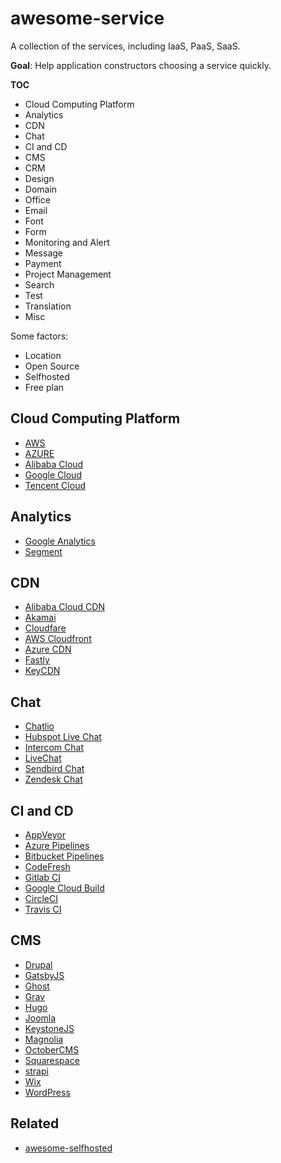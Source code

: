 # awesome-service

A collection of the services, including IaaS, PaaS, SaaS.

**Goal**: Help application constructors choosing a service quickly.

**TOC**

* Cloud Computing Platform
* Analytics
* CDN
* Chat
* CI and CD
* CMS
* CRM
* Design
* Domain
* Office
* Email
* Font
* Form
* Monitoring and Alert
* Message
* Payment
* Project Management
* Search
* Test
* Translation
* Misc

Some factors:

* Location
* Open Source
* Selfhosted
* Free plan

## Cloud Computing Platform

* [AWS](https://aws.amazon.com/)
* [AZURE](https://azure.microsoft.com/)
* [Alibaba Cloud](https://www.alibabacloud.com/)
* [Google Cloud](https://cloud.google.com/)
* [Tencent Cloud](https://intl.cloud.tencent.com/)

## Analytics

* [Google Analytics](https://analytics.google.com/)
* [Segment](https://segment.com/)

## CDN

* [Alibaba Cloud CDN](https://www.alibabacloud.com/product/cdn)
* [Akamai](https://www.akamai.com/)
* [Cloudfare](https://www.cloudflare.com/)
* [AWS Cloudfront](https://aws.amazon.com/cloudfront/)
* [Azure CDN](https://azure.microsoft.com/en-us/services/cdn/)
* [Fastly](https://www.fastly.com/)
* [KeyCDN](https://www.keycdn.com/)

## Chat

* [Chatlio](https://chatlio.com/)
* [Hubspot Live Chat](https://www.hubspot.com/products/crm/live-chat)
* [Intercom Chat](https://www.intercom.com/)
* [LiveChat](https://www.livechat.com/)
* [Sendbird Chat](https://sendbird.com/features/chat-messaging)
* [Zendesk Chat](https://www.zendesk.com/chat/)

## CI and CD

* [AppVeyor](https://www.appveyor.com/)
* [Azure Pipelines](https://azure.microsoft.com/en-us/services/devops/pipelines/)
* [Bitbucket Pipelines](https://bitbucket.org/product/features/pipelines)
* [CodeFresh](https://codefresh.io/pricing/)
* [Gitlab CI](https://docs.gitlab.com/ee/ci/)
* [Google Cloud Build](https://cloud.google.com/cloud-build/)
* [CircleCI](https://circleci.com/)
* [Travis CI](https://travis-ci.com/)

## CMS

* [Drupal](https://www.drupal.org/)
* [GatsbyJS](gatsbyjs.org)
* [Ghost](https://ghost.org/)
* [Grav](https://getgrav.org/)
* [Hugo](https://gohugo.io/)
* [Joomla](https://www.joomla.org/)
* [KeystoneJS](https://www.keystonejs.com/)
* [Magnolia](https://www.magnolia-cms.com/)
* [OctoberCMS](https://octobercms.com/)
* [Squarespace](https://www.squarespace.com/)
* [strapi](https://strapi.io/)
* [Wix](https://www.wix.com/)
* [WordPress](https://wordpress.org/)

## Related

* [awesome-selfhosted](https://github.com/awesome-selfhosted/awesome-selfhosted)
